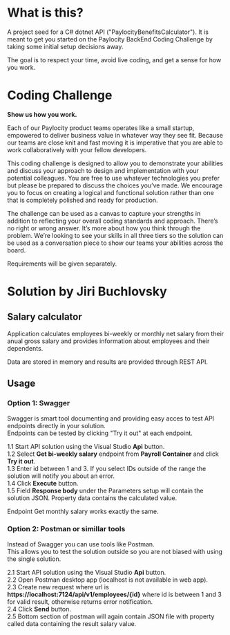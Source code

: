 # What is this?

A project seed for a C# dotnet API ("PaylocityBenefitsCalculator").  It is meant to get you started on the Paylocity BackEnd Coding Challenge by taking some initial setup decisions away.

The goal is to respect your time, avoid live coding, and get a sense for how you work.

# Coding Challenge

**Show us how you work.**

Each of our Paylocity product teams operates like a small startup, empowered to deliver business value in
whatever way they see fit. Because our teams are close knit and fast moving it is imperative that you are able
to work collaboratively with your fellow developers. 

This coding challenge is designed to allow you to demonstrate your abilities and discuss your approach to
design and implementation with your potential colleagues. You are free to use whatever technologies you
prefer but please be prepared to discuss the choices you’ve made. We encourage you to focus on creating a
logical and functional solution rather than one that is completely polished and ready for production.

The challenge can be used as a canvas to capture your strengths in addition to reflecting your overall coding
standards and approach. There’s no right or wrong answer. It’s more about how you think through the
problem. We’re looking to see your skills in all three tiers so the solution can be used as a conversation piece
to show our teams your abilities across the board.

Requirements will be given separately.

# Solution by Jiri Buchlovsky

## Salary calculator
Application calculates employees bi-weekly or monthly net salary from their anual gross salary and provides information about employees and their dependents.

Data are stored in memory and results are provided through REST API.

## Usage
### Option 1: Swagger
Swagger is smart tool documenting and providing easy acces to test API endpoints directly in your solution.\
Endpoints can be tested by clicking "Try it out" at each endpoint.

1.1 Start API solution using the Visual Studio **Api** button.\
1.2 Select **Get bi-weekly salary** endpoint from **Payroll Container** and click **Try it out**.\
1.3 Enter id between 1 and 3. If you select IDs outside of the range the solution will notify you about an error.\
1.4 Click **Execute** button.\
1.5 Field **Response body** under the Parameters setup will contain the solution JSON. Property data contains the calculated value.

Endpoint Get monthly salary works exactly the same.


### Option 2: Postman or simillar tools
Instead of Swagger you can use tools like Postman.\
This allows you to test the solution outside so you are not biased with using the single solution.

2.1 Start API solution using the Visual Studio **Api** button.\
2.2 Open Postman desktop app (localhost is not available in web app).\
2.3 Create new request where url is **https://localhost:7124/api/v1/employees/{id}** where id is between 1 and 3 for valid result, otherwise returns error notification.\
2.4 Click **Send** button.\
2.5 Bottom section of postman will again contain JSON file with property called data containing the result salary value.